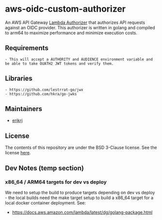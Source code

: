 # aws-oidc-custom-authorizer

An AWS API Gateway [Lambda Authorizer](https://docs.aws.amazon.com/apigateway/latest/developerguide/apigateway-use-lambda-authorizer.html) that authorizes API requests against an OIDC provider.
This authorizer is written in golang and compiled to arm64 to maximize performance and minimize execution costs.

## Requirements
    - This will accept a AUTHORITY and AUDIENCE environment variable and be able to take OUATH2 JWT tokens and verify them.

## Libraries
    - https://github.com/lestrrat-go/jwx
    - https://github.com/hkra/go-jwks

## Maintainers

- [erikrj](https://github.com/erikrj)

## License

The contents of this repository are under the BSD 3-Clause license. See the
license [here](https://github.com/truemark/aws-cli-docker/blob/main/LICENSE.txt).


## Dev Notes (temp section)

### x86_64 / ARM64 targets for dev vs deploy
We need to setup the build to produce targets depending on dev vs deploy - the local builds need 
the make target setup to build a x86_64 target for a local docker container deployment. See:
   - https://docs.aws.amazon.com/lambda/latest/dg/golang-package.html

   
